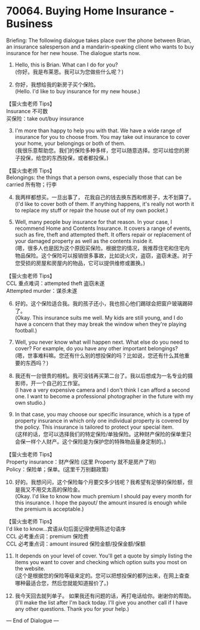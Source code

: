 # 70064. Buying Home Insurance - Business

Briefing: The following dialogue takes place over the phone between Brian, an insurance salesperson and a mandarin-speaking client who wants to buy insurance for her new house. The dialogue starts now.

1. Hello, this is Brian. What can I do for you?  
(你好。我是布莱恩。我可以为您做些什么呢？)

2. 你好，我想给我的新房子买个保险。  
(Hello. I'd like to buy insurance for my new house.)

【萤火虫老师 Tips】  
Insurance 不可数  
买保险：take out/buy insurance

3. I'm more than happy to help you with that. We have a wide range of insurance for you to choose from. You may take out insurance to cover your home, your belongings or both of them.  
(我很乐意帮助您。我们的保险多种多样，您可以随意选择。您可以给您的房子投保，给您的东西投保，或者都投保。)

【萤火虫老师 Tips】  
Belongings: the things that a person owns, especially those that can be carried 所有物；行李

4. 我两样都想买。一旦出事了， 花我自己的钱去换东西和修房子，太不划算了。  
(I'd like to cover both of them. If anything happens, it's really not worth it to replace my stuff or repair the house out of my own pocket.)

5. Well, many people buy insurance for that reason. In your case, I recommend Home and Contents Insurance. It covers a range of events, such as fire, theft and attempted theft. It offers repair or replacement of your damaged property as well as the contents inside it.  
(嗯，很多人也是因为这个原因买保险。根据您的情况，我推荐住宅和住宅内物品保险。这个保险可以报销很多事故，比如说火灾，盗窃，盗窃未遂。对于您受损的房屋和房屋内的物品，它可以提供维修或置换。)

【萤火虫老师 Tips】  
CCL 重点难词：attempted theft 盗窃未遂  
Attempted murder：谋杀未遂

6. 好的。这个保险适合我。我的孩子还小，我也担心他们踢球会把窗户玻璃踢碎了。  
(Okay. This insurance suits me well. My kids are still young, and I do have a concern that they may break the window when they're playing football.)

7. Well, you never know what will happen next. What else do you need to cover? For example, do you have any other important belongings?  
(嗯，世事难料嘛。您还有什么别的想投保的吗？比如说，您还有什么其他重要的东西吗？)

8. 我还有一台很贵的相机。我可没钱再买第二台了。我以后想成为一名专业的摄影师，开一个自己的工作室。  
(I have a very expensive camera and I don't think I can afford a second one. I want to become a professional photographer in the future with my own studio.)

9. In that case, you may choose our specific insurance, which is a type of property insurance in which only one individual property is covered by the policy. This insurance is tailored to protect your special item.  
(这样的话，您可以选择我们的特定保险/单独保险。这种财产保险的保单里只会保一样个人财产。这个保险是为保护您的特殊物品量身定制的。)

【萤火虫老师 Tips】  
Property insurance：财产保险 (这里 Property 就不是房产了哟)  
Policy：保险单；保单。(这里千万别翻政策)

10. 好的。我想问问，这个保险每个月要交多少钱呢？我希望有足够的保险额，但是我又不用交太高的保险金。  
(Okay. I'd like to know how much premium I should pay every month for this insurance. I hope the payout/ the amount insured is enough while the premium is acceptable.)

【萤火虫老师 Tips】  
I'd like to know…宾语从句后面记得使用陈述句语序  
CCL 必考重点词：premium 保险费  
CCL 必考重点词：amount insured 保险金额/投保金额/保额

11. It depends on your level of cover. You'll get a quote by simply listing the items you want to cover and checking which option suits you most on the website.  
(这个是根据您的保险等级来定的。您可以把想投保的都列出来，在网上查查哪种最适合您，然后您就能知道报价了。)

12. 我今天回去就列单子。 如果我还有问题的话，再打电话给你。谢谢你的帮助。  
(I'll make the list after I'm back today. I'll give you another call if I have any other questions. Thank you for your help.)

— End of Dialogue —